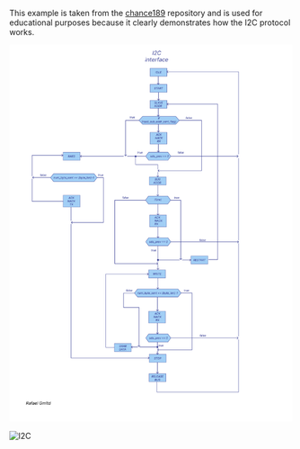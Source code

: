 This example is taken from the [chance189](https://github.com/chance189) repository and is used for educational purposes 
because it clearly demonstrates how the I2C protocol works.

![ASMD chart](I2CASMD.jpg)

![I2C](I2C.jpg)
